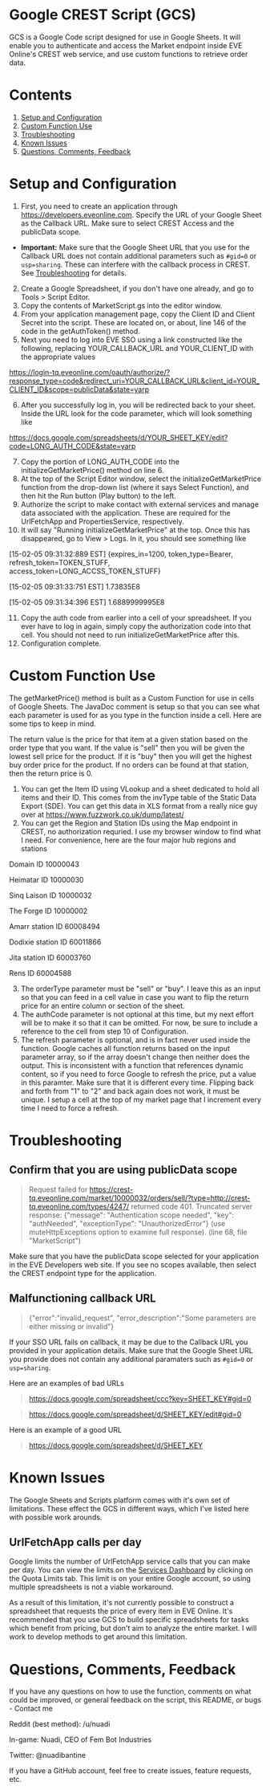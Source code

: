 # Google CREST Script (GCS)
GCS is a Google Code script designed for use in Google Sheets. It will enable you to authenticate and access the Market endpoint inside EVE Online's CREST web service, and use custom functions to retrieve order data.

# Contents

1. [Setup and Configuration](#setup-and-configuration)
2. [Custom Function Use](#custom-function-use)
3. [Troubleshooting](#troubleshooting)
4. [Known Issues](#known-issues)
4. [Questions, Comments, Feedback](#questions-comments-feedback)

# Setup and Configuration

1. First, you need to create an application through https://developers.eveonline.com. Specify the URL of your Google Sheet as the Callback URL. Make sure to select CREST Access and the publicData scope.
  - **Important:** Make sure that the Google Sheet URL that you use for the Callback URL does not contain additional parameters such as `#gid=0` or `usp=sharing`. These can interfere with the callback process in CREST. See [Troubleshooting](#troubleshooting) for details.
2. Create a Google Spreadsheet, if you don't have one already, and go to Tools > Script Editor.
3. Copy the contents of MarketScript.gs into the editor window.
4. From your application management page, copy the Client ID and Client Secret into the script. These are located on, or about, line 146 of the code in the getAuthToken() method.
5. Next you need to log into EVE SSO using a link constructed like the following, replacing YOUR_CALLBACK_URL and YOUR_CLIENT_ID with the appropriate values

  https://login-tq.eveonline.com/oauth/authorize/?response_type=code&redirect_uri=YOUR_CALLBACK_URL&client_id=YOUR_CLIENT_ID&scope=publicData&state=yarp

6. After you successfully log in, you will be redirected back to your sheet. Inside the URL look for the code parameter, which will look something like

  https://docs.google.com/spreadsheets/d/YOUR_SHEET_KEY/edit?code=LONG_AUTH_CODE&state=yarp

7. Copy the portion of LONG_AUTH_CODE into the initializeGetMarketPrice() method on line 6.
8. At the top of the Script Editor window, select the initializeGetMarketPrice function from the drop-down list (where it says Select Function), and then hit the Run button (Play button) to the left.
9. Authorize the script to make contact with external services and manage data associated with the application. These are required for the UrlFetchApp and PropertiesService, respectively.
10. It will say "Running initializeGetMarketPrice" at the top. Once this has disappeared, go to View > Logs. In it, you should see something like

  [15-02-05 09:31:32:889 EST] {expires_in=1200, token_type=Bearer, refresh_token=TOKEN_STUFF, access_token=LONG_ACCSS_TOKEN_STUFF}  

  [15-02-05 09:31:33:751 EST] 1.73835E8

  [15-02-05 09:31:34:396 EST] 1.6889999995E8

11. Copy the auth code from earlier into a cell of your spreadsheet. If you ever have to log in again, simply copy the authorization code into that cell. You should not need to run initializeGetMarketPrice after this.
11. Configuration complete.

# Custom Function Use

The getMarketPrice() method is built as a Custom Function for use in cells of Google Sheets. The JavaDoc comment is setup so that you can see what each parameter is used for as you type in the function inside a cell. Here are some tips to keep in mind.

The return value is the price for that item at a given station based on the order type that you want. If the value is "sell" then you will be given the lowest sell price for the product. If it is "buy" then you will get the highest buy order price for the product. If no orders can be found at that station, then the return price is 0.

1. You can get the Item ID using VLookup and a sheet dedicated to hold all items and their ID. This comes from the invType table of the Static Data Export (SDE). You can get this data in XLS format from a really nice guy over at https://www.fuzzwork.co.uk/dump/latest/
2. You can get the Region and Station IDs using the Map endpoint in CREST, no authorization requried. I use my browser window to find what I need. For convenience, here are the four major hub regions and stations

  Domain ID	10000043

  Heimatar ID	10000030

  Sinq Laison ID	10000032

  The Forge ID	10000002

  Amarr station ID	60008494

  Dodixie station ID	60011866

  Jita station ID	60003760

  Rens ID	60004588

3. The orderType parameter must be "sell" or "buy". I leave this as an input so that you can feed in a cell value in case you want to flip the return price for an entire column or section of the sheet.
4. The authCode parameter is not optional at this time, but my next effort will be to make it so that it can be omitted. For now, be sure to include a reference to the cell from step 10 of Configuration.
5. The refresh parameter is optional, and is in fact never used inside the function. Google caches all function returns based on the input parameter array, so if the array doesn't change then neither does the output. This is inconsistent with a function that references dynamic content, so if you need to force Google to refresh the price, put a value in this paramter. Make sure that it is different every time. Flipping back and forth from "1" to "2" and back again does not work, it must be unique. I setup a cell at the top of my market page that I increment every time I need to force a refresh.

# Troubleshooting

## Confirm that you are using publicData scope

>Request failed for https://crest-tq.eveonline.com/market/10000032/orders/sell/?type=http://crest-tq.eveonline.com/types/4247/ returned code 401. Truncated server response: {"message": "Authentication scope needed", "key": "authNeeded", "exceptionType": "UnauthorizedError"} (use muteHttpExceptions option to examine full response). (line 68, file "MarketScript")

Make sure that you have the publicData scope selected for your application in the EVE Developers web site. If you see no scopes available, then select the CREST endpoint type for the application.

## Malfunctioning callback URL

>{"error":"invalid_request", "error_description":"Some parameters are either missing or invalid"}

If your SSO URL fails on callback, it may be due to the Callback URL you provided in your application details. Make sure that the Google Sheet URL you provide does not contain any additional paramaters such as `#gid=0` or `usp=sharing`.

Here are an examples of bad URLs

>https://docs.google.com/spreadsheet/ccc?key=SHEET_KEY#gid=0

>https://docs.google.com/spreadsheet/d/SHEET_KEY/edit#gid=0

Here is an example of a good URL

>https://docs.google.com/spreadsheet/d/SHEET_KEY

# Known Issues

The Google Sheets and Scripts platform comes with it's own set of limitations. These effect the GCS in different ways, which I've listed here with possible work arounds.

## UrlFetchApp calls per day

Google limits the number of UrlFetchApp service calls that you can make per day. You can view the limits on the [Services Dashboard](https://script.google.com/dashboard) by clicking on the Quota Limits tab. This limit is on your entire Google account, so using multiple spreadsheets is not a viable workaround.

As a result of this limitation, it's not currently possible to construct a spreadsheet that requests the price of every item in EVE Online. It's recommended that you use GCS to build specific spreadsheets for tasks which benefit from pricing, but don't aim to analyze the entire market. I will work to develop methods to get around this limitation.

# Questions, Comments, Feedback

If you have any questions on how to use the function, comments on what could be improved, or general feedback on the script, this README, or bugs - Contact me

Reddit (best method): /u/nuadi

In-game: Nuadi, CEO of Fem Bot Industries

Twitter: @nuadibantine

If you have a GitHub account, feel free to create issues, feature requests, etc.
